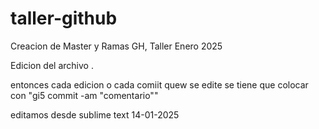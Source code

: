 # taller-github
Creacion de Master y Ramas GH, Taller Enero 2025

Edicion del archivo .

entonces cada edicion o cada comiit quew se edite se tiene que colocar con "gi5 commit -am "comentario""


 editamos desde sublime text 14-01-2025